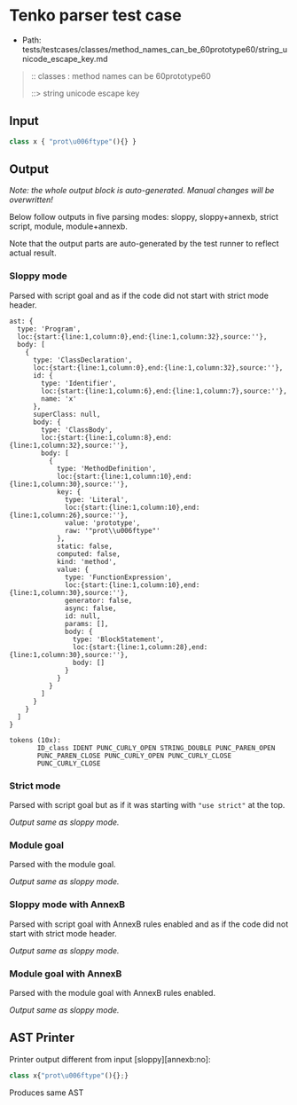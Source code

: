 # Tenko parser test case

- Path: tests/testcases/classes/method_names_can_be_60prototype60/string_unicode_escape_key.md

> :: classes : method names can be 60prototype60
>
> ::> string unicode escape key

## Input

`````js
class x { "prot\u006ftype"(){} }
`````

## Output

_Note: the whole output block is auto-generated. Manual changes will be overwritten!_

Below follow outputs in five parsing modes: sloppy, sloppy+annexb, strict script, module, module+annexb.

Note that the output parts are auto-generated by the test runner to reflect actual result.

### Sloppy mode

Parsed with script goal and as if the code did not start with strict mode header.

`````
ast: {
  type: 'Program',
  loc:{start:{line:1,column:0},end:{line:1,column:32},source:''},
  body: [
    {
      type: 'ClassDeclaration',
      loc:{start:{line:1,column:0},end:{line:1,column:32},source:''},
      id: {
        type: 'Identifier',
        loc:{start:{line:1,column:6},end:{line:1,column:7},source:''},
        name: 'x'
      },
      superClass: null,
      body: {
        type: 'ClassBody',
        loc:{start:{line:1,column:8},end:{line:1,column:32},source:''},
        body: [
          {
            type: 'MethodDefinition',
            loc:{start:{line:1,column:10},end:{line:1,column:30},source:''},
            key: {
              type: 'Literal',
              loc:{start:{line:1,column:10},end:{line:1,column:26},source:''},
              value: 'prototype',
              raw: '"prot\\u006ftype"'
            },
            static: false,
            computed: false,
            kind: 'method',
            value: {
              type: 'FunctionExpression',
              loc:{start:{line:1,column:10},end:{line:1,column:30},source:''},
              generator: false,
              async: false,
              id: null,
              params: [],
              body: {
                type: 'BlockStatement',
                loc:{start:{line:1,column:28},end:{line:1,column:30},source:''},
                body: []
              }
            }
          }
        ]
      }
    }
  ]
}

tokens (10x):
       ID_class IDENT PUNC_CURLY_OPEN STRING_DOUBLE PUNC_PAREN_OPEN
       PUNC_PAREN_CLOSE PUNC_CURLY_OPEN PUNC_CURLY_CLOSE
       PUNC_CURLY_CLOSE
`````

### Strict mode

Parsed with script goal but as if it was starting with `"use strict"` at the top.

_Output same as sloppy mode._

### Module goal

Parsed with the module goal.

_Output same as sloppy mode._

### Sloppy mode with AnnexB

Parsed with script goal with AnnexB rules enabled and as if the code did not start with strict mode header.

_Output same as sloppy mode._

### Module goal with AnnexB

Parsed with the module goal with AnnexB rules enabled.

_Output same as sloppy mode._

## AST Printer

Printer output different from input [sloppy][annexb:no]:

````js
class x{"prot\u006ftype"(){};}
````

Produces same AST

